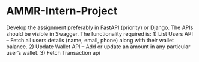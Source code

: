 # AMMR-Intern-Project
Develop the assignment preferably in FastAPI (priority) or Django.  The APIs should be visible in Swagger. The functionality required is: 1) List Users API – Fetch all users details (name, email, phone) along with their wallet balance. 2) Update Wallet API – Add or update an amount in any particular user’s wallet.  3) Fetch Transaction api
